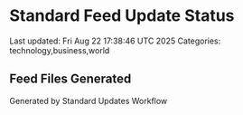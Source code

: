 # Standard Feed Update Status
Last updated: Fri Aug 22 17:38:46 UTC 2025
Categories: technology,business,world

## Feed Files Generated

Generated by Standard Updates Workflow
